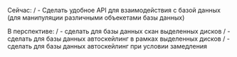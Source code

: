 Сейчас:
/ - Сделать удобное API для взаимодействия с базой данных (для манипуляции различными объекетами базы данных)

В перспективе:
/ - сделать для базы данных скан выделенных дисков
/ - сделать для базы данных автоскейлинг в рамках выделенных дисков
/ - сделать для базы данных автоскейлинг при условии замедления
